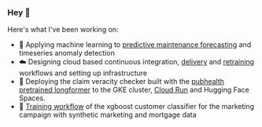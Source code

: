 ### Hey 👋

Here's what I've been working on:
- 🤖 Applying machine learning to [predictive maintenance forecasting](https://forecaster.hydreco.uk/) and timeseries anomaly detection
- ☁️ Designing cloud based continuous integration, [delivery](https://raw.githubusercontent.com/ivanokhotnikov/test_rig_serving/master/images/serving.png) and [retraining](https://raw.githubusercontent.com/ivanokhotnikov/test_rig_forecast_training/master/images/training_pipeline.png) workflows and setting up infrastructure
- 🤗 Deploying the claim veracity checker built with the [pubhealth](https://huggingface.co/datasets/health_fact) [pretrained longformer](https://huggingface.co/nbroad/longformer-base-health-fact) to the GKE cluster, [Cloud Run](https://claim-veracity-k6577d6c5a-ew.a.run.app/) and Hugging Face Spaces.
- 🛒 [Training workflow](https://github.com/ivanokhotnikov/customer_classification) of the xgboost customer classifier for the marketing campaign with synthetic marketing and mortgage data

